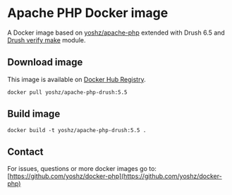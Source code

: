 Apache PHP Docker image
=======================

A Docker image based on [yoshz/apache-php](https://registry.hub.docker.com/u/yoshz/apache-php) extended with Drush 6.5 and [Drush verify make](https://github.com/insiders/drush-verify-make) module.


Download image
--------------

This image is available on [Docker Hub Registry](https://registry.hub.docker.com/u/yoshz/apache-php-drush/).


    docker pull yoshz/apache-php-drush:5.5


Build image
-----------

    docker build -t yoshz/apache-php-drush:5.5 .


Contact
-------

For issues, questions or more docker images go to:
[https://github.com/yoshz/docker-php](https://github.com/yoshz/docker-php)
